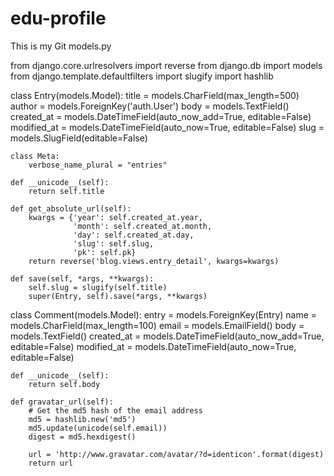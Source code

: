 edu-profile
===========

This is my Git models.py

from django.core.urlresolvers import reverse
from django.db import models
from django.template.defaultfilters import slugify
import hashlib


class Entry(models.Model):
    title = models.CharField(max_length=500)
    author = models.ForeignKey('auth.User')
    body = models.TextField()
    created_at = models.DateTimeField(auto_now_add=True, editable=False)
    modified_at = models.DateTimeField(auto_now=True, editable=False)
    slug = models.SlugField(editable=False)

    class Meta:
        verbose_name_plural = "entries"

    def __unicode__(self):
        return self.title

    def get_absolute_url(self):
        kwargs = {'year': self.created_at.year,
                  'month': self.created_at.month,
                  'day': self.created_at.day,
                  'slug': self.slug,
                  'pk': self.pk}
        return reverse('blog.views.entry_detail', kwargs=kwargs)

    def save(self, *args, **kwargs):
        self.slug = slugify(self.title)
        super(Entry, self).save(*args, **kwargs)

class Comment(models.Model):
    entry = models.ForeignKey(Entry)
    name = models.CharField(max_length=100)
    email = models.EmailField()
    body = models.TextField()
    created_at = models.DateTimeField(auto_now_add=True, editable=False)
    modified_at = models.DateTimeField(auto_now=True, editable=False)

    def __unicode__(self):
        return self.body

    def gravatar_url(self):
        # Get the md5 hash of the email address
        md5 = hashlib.new('md5')
        md5.update(unicode(self.email))
        digest = md5.hexdigest()

        url = 'http://www.gravatar.com/avatar/?d=identicon'.format(digest)
        return url
